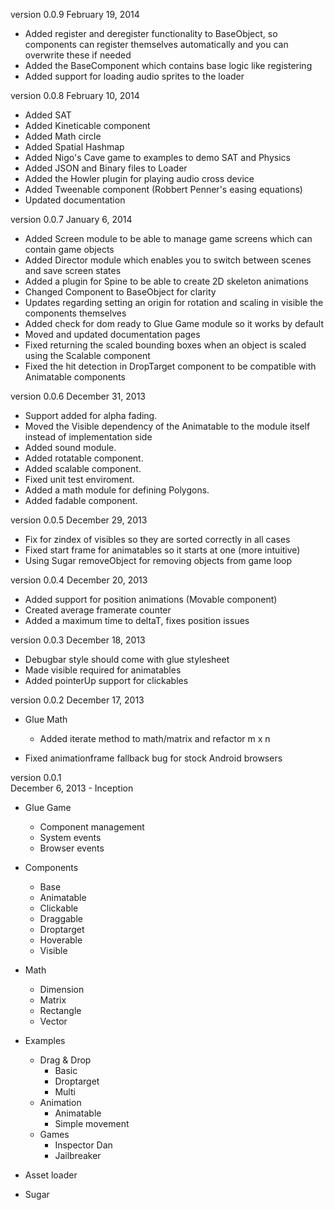 version 0.0.9 
February 19, 2014

- Added register and deregister functionality to BaseObject, so components can register themselves automatically and you can overwrite these if needed
- Added the BaseComponent which contains base logic like registering
- Added support for loading audio sprites to the loader

version 0.0.8 
February 10, 2014

- Added SAT
- Added Kineticable component
- Added Math circle
- Added Spatial Hashmap
- Added Nigo's Cave game to examples to demo SAT and Physics
- Added JSON and Binary files to Loader
- Added the Howler plugin for playing audio cross device
- Added Tweenable component (Robbert Penner's easing equations)
- Updated documentation

version 0.0.7 
January 6, 2014

- Added Screen module to be able to manage game screens which can contain game objects
- Added Director module which enables you to switch between scenes and save screen states
- Added a plugin for Spine to be able to create 2D skeleton animations
- Changed Component to BaseObject for clarity
- Updates regarding setting an origin for rotation and scaling in visible the components themselves
- Added check for dom ready to Glue Game module so it works by default
- Moved and updated documentation pages
- Fixed returning the scaled bounding boxes when an object is scaled using the Scalable component
- Fixed the hit detection in DropTarget component to be compatible with Animatable components

version 0.0.6 
December 31, 2013

- Support added for alpha fading.
- Moved the Visible dependency of the Animatable to the module itself instead of implementation side
- Added sound module.
- Added rotatable component.
- Added scalable component.
- Fixed unit test enviroment.
- Added a math module for defining Polygons.
- Added fadable component.

version 0.0.5 
December 29, 2013

- Fix for zindex of visibles so they are sorted correctly in all cases
- Fixed start frame for animatables so it starts at one (more intuitive)
- Using Sugar removeObject for removing objects from game loop

version 0.0.4 
December 20, 2013

- Added support for position animations (Movable component)
- Created average framerate counter
- Added a maximum time to deltaT, fixes position issues

version 0.0.3 
December 18, 2013

- Debugbar style should come with glue stylesheet
- Made visible required for animatables
- Added pointerUp support for clickables

version 0.0.2 
December 17, 2013

- Glue Math
  - Added iterate method to math/matrix and refactor m x n

- Fixed animationframe fallback bug for stock Android browsers

version 0.0.1   
December 6, 2013 - Inception

- Glue Game
  - Component management
  - System events
  - Browser events

- Components
  - Base
  - Animatable
  - Clickable
  - Draggable
  - Droptarget
  - Hoverable
  - Visible

- Math
  - Dimension
  - Matrix
  - Rectangle
  - Vector

- Examples
  - Drag & Drop
    - Basic
    - Droptarget
    - Multi
  - Animation
    - Animatable
    - Simple movement
  - Games
    - Inspector Dan
    - Jailbreaker

- Asset loader
- Sugar